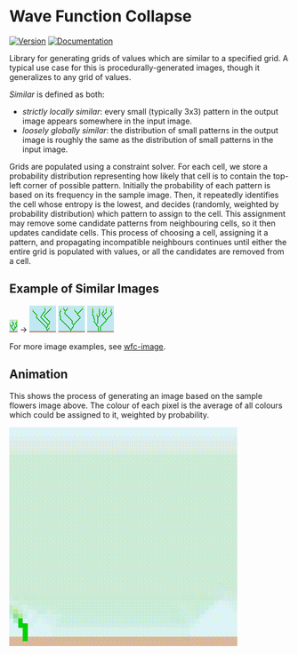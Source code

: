 # Wave Function Collapse

[![Version](https://img.shields.io/crates/v/wfc.svg)](https://crates.io/crates/wfc)
[![Documentation](https://docs.rs/wfc/badge.svg)](https://docs.rs/wfc)

Library for generating grids of values which are similar to a specified grid.
A typical use case for this is procedurally-generated images, though it generalizes
to any grid of values.

*Similar* is defined as both:
 - *strictly locally similar*: every small (typically 3x3) pattern in the output
   image appears somewhere in the input image.
 - *loosely globally similar*: the distribution of small patterns in the output
   image is roughly the same as the distribution of small patterns in the input
   image.

Grids are populated using a constraint solver. For each cell, we store a probability
distribution representing how likely that cell is to contain the top-left corner of
possible pattern. Initially the probability of each pattern is based on its frequency
in the sample image. Then, it repeatedly identifies the cell whose entropy is the lowest,
and decides (randomly, weighted by probability distribution) which pattern to assign to
the cell. This assignment may remove some candidate patterns from neighbouring cells,
so it then updates candidate cells. This process of choosing a cell, assigning it a
pattern, and propagating incompatible neighbours continues until either the entire grid
is populated with values, or all the candidates are removed from a cell.

## Example of Similar Images

![Flowers Input](/images/flowers.png)
->
![Flowers Output1](/images/flowers-output1.png)
![Flowers Output2](/images/flowers-output2.png)
![Flowers Output3](/images/flowers-output3.png)

For more image examples, see [wfc-image](https://github.com/stevebob/wfc/tree/master/wfc-image).

## Animation

This shows the process of generating an image based on the sample flowers image above.
The colour of each pixel is the average of all colours which could be assigned to it,
weighted by probability.

![Flowers Animation](/images/flowers-animation.gif)
